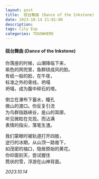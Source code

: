```yaml
---
layout: post
title:  砚台舞曲 (Dance of the Inkstone)
date: 2023-10-14 21:01:00
description: 
tags: City Exp
categories: TOGOWHERE
---
```


#### 砚台舞曲 (Dance of the Inkstone)  

你落座的时候，山潮降临下来，  
紫色的网兜里，鱼群绕成风的脸。  
有纸一般的脸，在午夜，  
标准之外的骨线，坍塌  
坍塌，成为腹中碎石的塔。  

倒立在瀑布下蓄水，瞳孔  
做山的渡口。你反复引流  
为鸟群指路峡谷，是山的耳廓，  
听见微粒在兑现。而沾满  
表情的指尖，落笔生渣。  

我们蒙眼时被轨道打开四肢，  
逆行的冰期，从山顶一路凿下，  
如茂密的袖口，隐居原始的黄花。  
你仰面刻天，尝试握住  
筒状的雪，浮游在山神背面。  

*2023.10.14*

